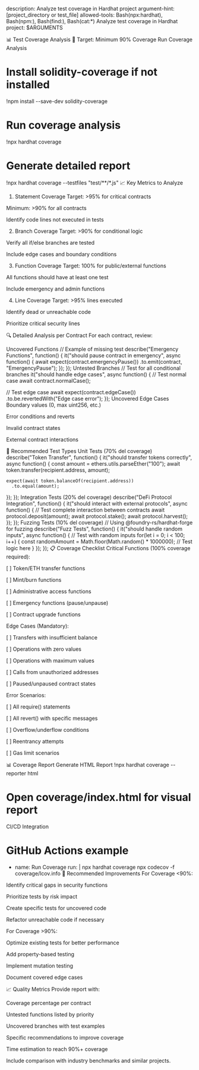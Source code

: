 description: Analyze test coverage in Hardhat project
argument-hint: [project_directory or test_file]
allowed-tools: Bash(npx:hardhat), Bash(npm:), Bash(find:), Bash(cat:*)
Analyze test coverage in Hardhat project: $ARGUMENTS

📊 Test Coverage Analysis
🎯 Target: Minimum 90% Coverage
Run Coverage Analysis
# Install solidity-coverage if not installed
!npm install --save-dev solidity-coverage

# Run coverage analysis
!npx hardhat coverage

# Generate detailed report
!npx hardhat coverage --testfiles "test/**/*.js"
📈 Key Metrics to Analyze
1. Statement Coverage
Target: >95% for critical contracts

Minimum: >90% for all contracts

Identify code lines not executed in tests

2. Branch Coverage
Target: >90% for conditional logic

Verify all if/else branches are tested

Include edge cases and boundary conditions

3. Function Coverage
Target: 100% for public/external functions

All functions should have at least one test

Include emergency and admin functions

4. Line Coverage
Target: >95% lines executed

Identify dead or unreachable code

Prioritize critical security lines

🔍 Detailed Analysis per Contract
For each contract, review:

Uncovered Functions
// Example of missing test
describe("Emergency Functions", function() {
  it("should pause contract in emergency", async function() {
    await expect(contract.emergencyPause())
      .to.emit(contract, "EmergencyPause");
  });
});
Untested Branches
// Test for all conditional branches
it("should handle edge cases", async function() {
  // Test normal case
  await contract.normalCase();

  // Test edge case
  await expect(contract.edgeCase())
    .to.be.revertedWith("Edge case error");
});
Uncovered Edge Cases
Boundary values (0, max uint256, etc.)

Error conditions and reverts

Invalid contract states

External contract interactions

🧪 Recommended Test Types
Unit Tests (70% del coverage)
describe("Token Transfer", function() {
  it("should transfer tokens correctly", async function() {
    const amount = ethers.utils.parseEther("100");
    await token.transfer(recipient.address, amount);
  
    expect(await token.balanceOf(recipient.address))
      .to.equal(amount);
  });
});
Integration Tests (20% del coverage)
describe("DeFi Protocol Integration", function() {
  it("should interact with external protocols", async function() {
    // Test complete interaction between contracts
    await protocol.deposit(amount);
    await protocol.stake();
    await protocol.harvest();
  });
});
Fuzzing Tests (10% del coverage)
// Using @foundry-rs/hardhat-forge for fuzzing
describe("Fuzz Tests", function() {
  it("should handle random inputs", async function() {
    // Test with random inputs
    for(let i = 0; i < 100; i++) {
      const randomAmount = Math.floor(Math.random() * 1000000);
      // Test logic here
    }
  });
});
📋 Coverage Checklist
Critical Functions (100% coverage required):

[ ] Token/ETH transfer functions

[ ] Mint/burn functions

[ ] Administrative access functions

[ ] Emergency functions (pause/unpause)

[ ] Contract upgrade functions

Edge Cases (Mandatory):

[ ] Transfers with insufficient balance

[ ] Operations with zero values

[ ] Operations with maximum values

[ ] Calls from unauthorized addresses

[ ] Paused/unpaused contract states

Error Scenarios:

[ ] All require() statements

[ ] All revert() with specific messages

[ ] Overflow/underflow conditions

[ ] Reentrancy attempts

[ ] Gas limit scenarios

📊 Coverage Report
Generate HTML Report
!npx hardhat coverage --reporter html
# Open coverage/index.html for visual report
CI/CD Integration
# GitHub Actions example
- name: Run Coverage
  run: |
    npx hardhat coverage
    npx codecov -f coverage/lcov.info
🎯 Recommended Improvements
For Coverage <90%:

Identify critical gaps in security functions

Prioritize tests by risk impact

Create specific tests for uncovered code

Refactor unreachable code if necessary

For Coverage >90%:

Optimize existing tests for better performance

Add property-based testing

Implement mutation testing

Document covered edge cases

📈 Quality Metrics
Provide report with:

Coverage percentage per contract

Untested functions listed by priority

Uncovered branches with test examples

Specific recommendations to improve coverage

Time estimation to reach 90%+ coverage

Include comparison with industry benchmarks and similar projects.